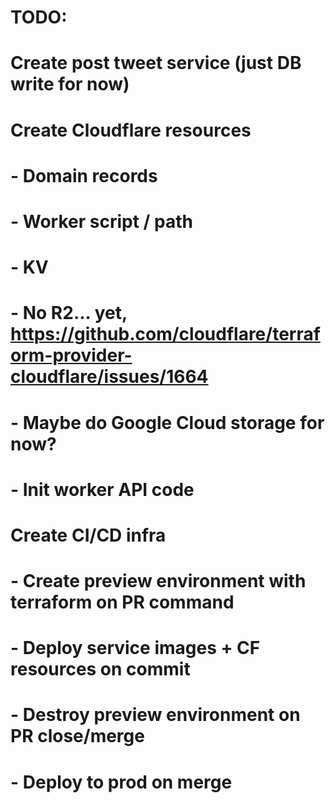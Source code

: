 # TODO:

# Create post tweet service (just DB write for now)

# Create Cloudflare resources
#  - Domain records
#  - Worker script / path
#  - KV
#  - No R2... yet, https://github.com/cloudflare/terraform-provider-cloudflare/issues/1664
#    - Maybe do Google Cloud storage for now?
#  - Init worker API code

# Create CI/CD infra
#  - Create preview environment with terraform on PR command
#  - Deploy service images + CF resources on commit
#  - Destroy preview environment on PR close/merge
#  - Deploy to prod on merge

